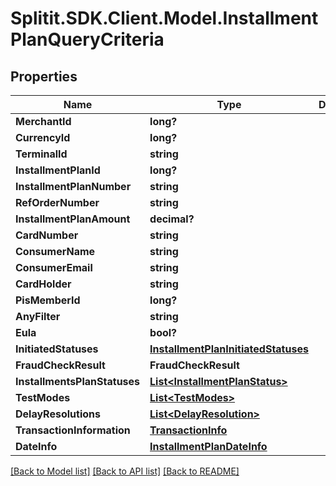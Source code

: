 # Splitit.SDK.Client.Model.InstallmentPlanQueryCriteria
## Properties

Name | Type | Description | Notes
------------ | ------------- | ------------- | -------------
**MerchantId** | **long?** |  | 
**CurrencyId** | **long?** |  | 
**TerminalId** | **string** |  | [optional] 
**InstallmentPlanId** | **long?** |  | 
**InstallmentPlanNumber** | **string** |  | [optional] 
**RefOrderNumber** | **string** |  | [optional] 
**InstallmentPlanAmount** | **decimal?** |  | 
**CardNumber** | **string** |  | [optional] 
**ConsumerName** | **string** |  | [optional] 
**ConsumerEmail** | **string** |  | [optional] 
**CardHolder** | **string** |  | [optional] 
**PisMemberId** | **long?** |  | 
**AnyFilter** | **string** |  | [optional] 
**Eula** | **bool?** |  | 
**InitiatedStatuses** | [**InstallmentPlanInitiatedStatuses**](InstallmentPlanInitiatedStatuses.md) |  | [optional] 
**FraudCheckResult** | **FraudCheckResult** |  | [optional] 
**InstallmentsPlanStatuses** | [**List&lt;InstallmentPlanStatus&gt;**](InstallmentPlanStatus.md) |  | [optional] 
**TestModes** | [**List&lt;TestModes&gt;**](TestModes.md) |  | [optional] 
**DelayResolutions** | [**List&lt;DelayResolution&gt;**](DelayResolution.md) |  | [optional] 
**TransactionInformation** | [**TransactionInfo**](TransactionInfo.md) |  | [optional] 
**DateInfo** | [**InstallmentPlanDateInfo**](InstallmentPlanDateInfo.md) |  | [optional] 

[[Back to Model list]](../README.md#documentation-for-models) [[Back to API list]](../README.md#documentation-for-api-endpoints) [[Back to README]](../README.md)

